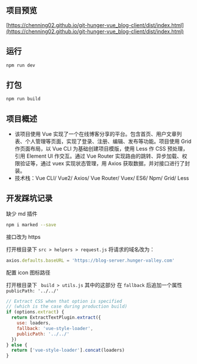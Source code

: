 ## 项目预览

[https://chenning02.github.io/git-hunger-vue_blog-client/dist/index.html](https://chenning02.github.io/git-hunger-vue_blog-client/dist/index.html)

## 运行

```sh
npm run dev
```

## 打包

```sh
npm run build
```

## 项目概述

- 该项目使用 Vue 实现了一个在线博客分享的平台。包含首页、用户文章列表、个人管理等页面，实现了登录、注册、编辑、发布等功能。项目使用 Grid 作页面布局，以 Vue CLI 为基础创建项目模版，使用 Less 作 CSS 预处理，引用 Element UI 作交互。通过 Vue Router 实现路由的跳转、异步加载、权限验证等，通过 vuex 实现状态管理，用 Axios 获取数据，并对接口进行了封装。
- 技术栈：Vue CLI/ Vue2/ Axios/ Vue Router/ Vuex/ ES6/ Npm/ Grid/ Less

## 开发踩坑记录

缺少 md 插件

```bash
npm i marked --save
```

接口改为 https

打开根目录下 `src > helpers > request.js` 将请求的域名改为：

```js
axios.defaults.baseURL = 'https://blog-server.hunger-valley.com'
```

配置 icon 图标路径

打开根目录下 ` build > utils.js` 其中的这部分 在 `fallback` 后追加一个属性 `publicPath: '../../'`

```js
// Extract CSS when that option is specified
// (which is the case during production build)
if (options.extract) {
  return ExtractTextPlugin.extract({
    use: loaders,
    fallback: 'vue-style-loader',
    publicPath: '../../'
  })
} else {
  return ['vue-style-loader'].concat(loaders)
}
```

